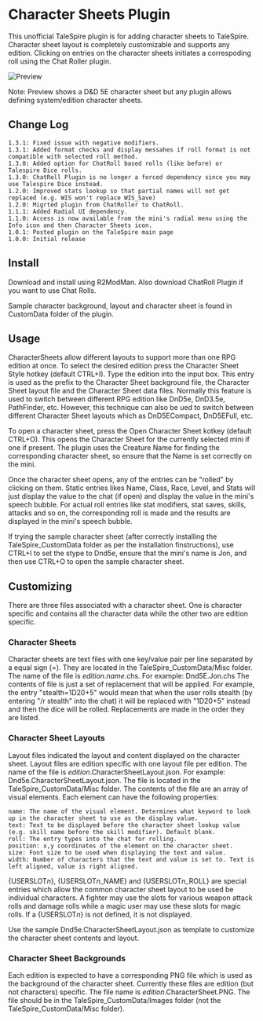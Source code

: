 # Character Sheets Plugin

This unofficial TaleSpire plugin is for adding character sheets to TaleSpire.
Character sheet layout is completely customizable and supports any edition.
Clicking on entries on the character sheets initiates a correspoding roll using the Chat Roller plugin.

![Preview](https://i.imgur.com/qbfyu65.png)

Note: Preview shows a D&D 5E character sheet but any plugin allows defining system/edition character sheets.

## Change Log

```
1.3.1: Fixed issue with negative modifiers.
1.3.1: Added format checks and display messahes if roll format is not compatible with selected roll method.
1.3.0: Added option for ChatRoll based rolls (like before) or Talespire Dice rolls.
1.3.0: ChatRoll Plugin is no longer a forced dependency since you may use Talespire Dice instead.
1.2.0: Improved stats lookup so that partial names will not get replaced (e.g. WIS won't replace WIS_Save)
1.2.0: Migrted plugin from ChatRoller to ChatRoll.
1.1.1: Added Radial UI dependency.
1.1.0: Access is now available from the mini's radial menu using the Info icon and then Character Sheets icon.
1.0.1: Posted plugin on the TaleSpire main page
1.0.0: Initial release
```

## Install

Download and install using R2ModMan. Also download ChatRoll Plugin if you want to use Chat Rolls.

Sample character background, layout and character sheet is found in CustomData folder of the plugin.

## Usage

CharacterSheets allow different layouts to support more than one RPG edition at once. To select the desired edition
press the Character Sheet Style hotkey (default CTRL+I). Type the edition into the input box. This entry is used
as the prefix to the Character Sheet background file, the Character Sheet layout file and the Character Sheet data
files. Normally this feature is used to switch between different RPG edition like DnD5e, DnD3.5e, PathFinder, etc.
However, this technique can also be ued to switch between different Character Sheet layouts which as DnD5ECompact,
DnD5EFull, etc.

To open a character sheet, press the Open Character Sheet kotkey (default CTRL+O). This opens the Character Sheet
for the currently selected mini if one if present. The plugin uses the Creature Name for finding the corresponding
character sheet, so ensure that the Name is set correctly on the mini.

Once the character sheet opens, any of the entries can be "rolled" by clicking on them. Static entries likes Name,
Class, Race, Level, and Stats will just display the value to the chat (if open) and display the value in the mini's
speech bubble. For actual roll entries like stat modifiers, stat saves, skills, attacks and so on, the corresponding
roll is made and the results are displayed in the mini's speech bubble.

If trying the sample character sheet (after correctly installing the TaleSpire_CustomData folder as per the installation
finstructions), use CTRL+I to set the stype to Dnd5e, ensure that the mini's name is Jon, and then use CTRL+O to open
the sample character sheet. 

## Customizing

There are three files associated with a character sheet. One is character specific and contains all the character data
while the other two are edition specific.

### Character Sheets

Character sheets are text files with one key/value pair per line separated by a equal sign (=). They are located in the
TaleSpire_CustomData/Misc folder. The name of the file is *edition.name*.chs. For example: Dnd5E.Jon.chs
The contents of file is just a set of replacement that will be applied. For example, the entry "stealth=1D20+5" would
mean that when the user rolls stealth (by entering "/r stealth" into the chat) it will be replaced with "1D20+5" instead
and then the dice will be rolled. Replacements are made in the order they are listed.

### Character Sheet Layouts

Layout files indicated the layout and content displayed on the character sheet. Layout files are edition specific
with one layout file per edition. The name of the file is *edition*.CharacterSheetLayout.json. For example:
Dnd5e.CharacterSheetLayout.json. The file is located in the TaleSpire_CustomData/Misc folder.
The contents of the file are an array of visual elements. Each element can have the following properties:

```
name: The name of the visual element. Determines what keyword to look up in the character sheet to use as the display value.
text: Text to be displayed before the character sheet lookup value (e.g. skill name before the skill modifier). Default blank.
roll: The entry types into the chat for rolling.
position: x,y coordinates of the element on the character sheet.
size: Font size to be used when displaying the text and value.
width: Number of characters that the text and value is set to. Text is left aligned, value is right aligned.
```

{USERSLOT*n*}, {USERSLOT*n*_NAME} and {USERSLOT*n*_ROLL} are special entries which allow the common character sheet layout to
be used be individual characters. A fighter may use the slots for various weapon attack rolls and damage rolls while a
magic user may use these slots for magic rolls. If a {USERSLOT*n*} is not defined, it is not displayed.

Use the sample Dnd5e.CharacterSheetLayout.json as template to customize the character sheet contents and layout.

### Character Sheet Backgrounds

Each edition is expected to have a corresponding PNG file which is used as the background of the character sheet.
Currently these files are edition (but not characters) specific. The file name is *edition*.CharacterSheet.PNG.
The file should be in the TaleSpire_CustomData/Images folder (not the TaleSpire_CustomData/Misc folder).

